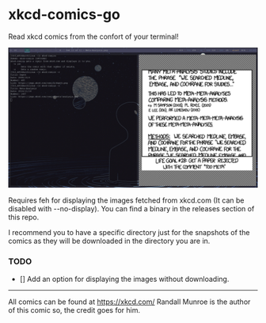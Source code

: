 # xkcd-comics-go
Read xkcd comics from the confort of your terminal!

![Previsualization](/images/preview.png)

Requires feh for displaying the images fetched from xkcd.com (It can be disabled with --no-display).
You can find a binary in the releases section of this repo.

I recommend you to have a specific directory just for the snapshots of the comics as they will be downloaded in the directory you are in.

### TODO 
- [] Add an option for displaying the images without downloading.

---
All comics can be found at https://xkcd.com/ Randall Munroe is the author of this comic so, the credit goes for him.
